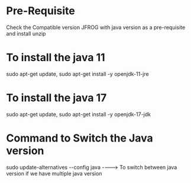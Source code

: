# Pre-Requisite
Check the Compatible version JFROG with java version as a pre-requisite and install unzip




# To install the java 11
sudo apt-get update,
sudo apt-get install -y openjdk-11-jre

# To install the java 17
sudo apt-get update,
sudo apt-get install -y openjdk-17-jdk

# Command to Switch the Java version
sudo update-alternatives --config java  ----> To switch between java version if we have multiple java version
